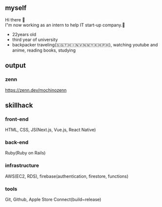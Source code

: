 ## myself
 Hi there 👋<br />
 I"m now working as an intern to help IT start-up company.🎉<br />

- 22years old
- third year of university
- backpacker traveling(🇸🇬🇹🇭🇮🇳🇻🇳🇲🇾🇰🇭🇵🇭), watching youtube and anime, reading books, studying

## output

### zenn
https://zenn.dev/mochinozenn

## skillhack

### front-end
HTML, CSS, JS(Next.js, Vue.js, React Native)

### back-end
Ruby(Ruby on Rails)

### infrastructure

AWS(EC2, RDS), firebase(authentication, firestore, functions)

### tools
Git, Github, Apple Store Connect(build~release)
